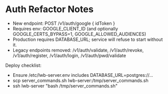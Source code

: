 # Auth Refactor Notes

- New endpoint: POST /v1/auth/google { idToken }
- Requires env: GOOGLE_CLIENT_ID (and optionally GOOGLE_CERTS_BYPASS=1, GOOGLE_ALLOWED_AUDIENCES)
- Production requires DATABASE_URL; service will refuse to start without it.
- Legacy endpoints removed: /v1/auth/validate, /v1/auth/revoke, /v1/auth/register, /v1/auth/login, /v1/auth/pwd/validate

Deploy checklist:
- Ensure /etc/lwb-server.env includes DATABASE_URL=postgres://...
- scp server_commands.sh lwb-server:/tmp/server_commands.sh
- ssh lwb-server "bash /tmp/server_commands.sh"
